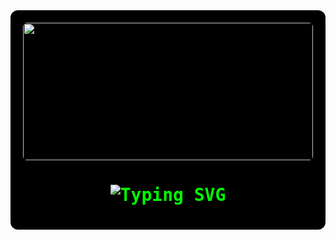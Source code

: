 <div align="center" style="background:#000; padding:20px; border-radius:12px; color:#00FF00; font-family:'VT323', monospace;">

  <!-- Popeye Flexing Banner -->
  <img src="https://i.imgur.com/Ho4o7KI.gif" width="100%" height="220px" style="border-radius:6px;" />

  <!-- Matrix-Styled Typing Text -->
  <h1>
    <img src="https://readme-typing-svg.herokuapp.com?font=VT323&size=38&duration=3000&pause=1000&color=00FF00&center=true&vCenter=true&width=500&lines=Hello+World!_;I+am+Bhuvanesh!_;Passionate+Developer!_;Open+Source+Contributor!_;" alt="Typing SVG" />
  </h1>

</div>
